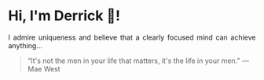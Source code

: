 # Hi, I'm Derrick 👋!
<p align="justify">I admire uniqueness and believe that a clearly focused mind can achieve anything...</p> 
<!-- #quote-start -->
<blockquote>&ldquo;It's not the men in your life that matters, it's the life in your men.&rdquo; &mdash; <footer>Mae West</footer></blockquote>
<!-- #quote-end -->

